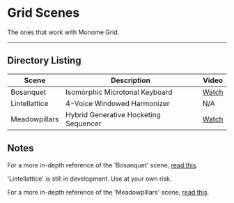 # Grid Scenes

The ones that work with Monome Grid.

------------------------------------------------------------------------------

## Directory Listing

Scene | Description | Video
------|-------------|------
Bosanquet | Isomorphic Microtonal Keyboard | [Watch](https://youtu.be/wEmc-l2pnSQ)
Lintellattice | 4-Voice Windowed Harmonizer | N/A
Meadowpillars | Hybrid Generative Hocketing Sequencer | [Watch](https://youtu.be/tw8Y0uBT95U)

## Notes

For a more in-depth reference of the 'Bosanquet' scene, [read
this](References/Bosanquet.md).

'Lintellattice' is still in development. Use at your own risk.

For a more in-depth reference of the 'Meadowpillars' scene, [read
this](References/Meadowpillars.md).

